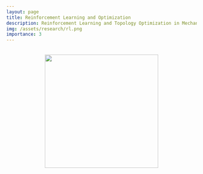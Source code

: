```yaml
---
layout: page
title: Reinforcement Learning and Optimization
description: Reinforcement Learning and Topology Optimization in Mechanics
img: /assets/research/rl.png
importance: 3
---
```





<br>
<div class="row mt-3" style="text-align:center;">
    <div class="col-sm mt-3 mt-md-0">
        <img class="img-fluid rounded z-depth-1" width="300" src="{{ site.baseurl }}/assets/research/rl.png">
    </div>
</div>
<br>


